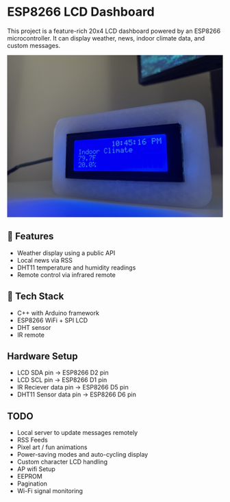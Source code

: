 # ESP8266 LCD Dashboard

This project is a feature-rich 20x4 LCD dashboard powered by an ESP8266 microcontroller. It can display weather, news, indoor climate data, and custom messages.


<p align="center">
  <img src="assets/front.jpg" width="600"/>
</p>

## 🔧 Features
- Weather display using a public API
- Local news via RSS
- DHT11 temperature and humidity readings
- Remote control via infrared remote


## 🧰 Tech Stack
- C++ with Arduino framework
- ESP8266 WiFi + SPI LCD
- DHT sensor
- IR remote

## Hardware Setup
- LCD SDA pin -> ESP8266 D2 pin
- LCD SCL pin -> ESP8266 D1 pin
- IR Reciever data pin -> ESP8266 D5 pin
- DHT11 Sensor data pin -> ESP8266 D6 pin

## TODO
- Local server to update messages remotely
- RSS Feeds
- Pixel art / fun animations
- Power-saving modes and auto-cycling display
- Custom character LCD handling
- AP wifi Setup
- EEPROM
- Pagination
- Wi-Fi signal monitoring